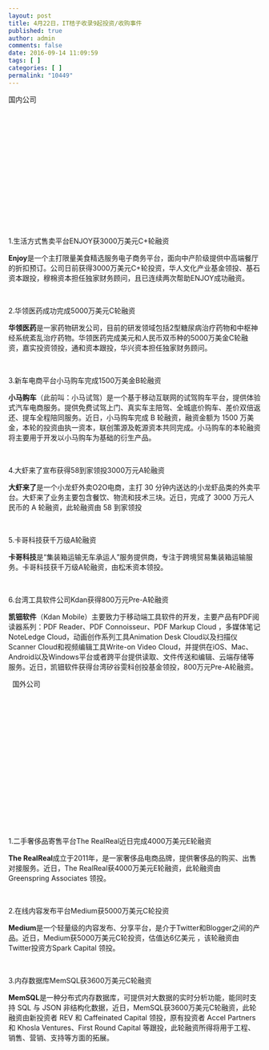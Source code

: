 ```yaml
---
layout: post
title: 4月22日，IT桔子收录9起投资/收购事件
published: true
author: admin
comments: false
date: 2016-09-14 11:09:59
tags: [ ]
categories: [ ]
permalink: "10449"
---
```

  国内公司   &nbsp; 

&nbsp;

&nbsp;

&nbsp;

&nbsp;

&nbsp;

&nbsp;

&nbsp;

&nbsp;

1.生活方式售卖平台ENJOY获3000万美元C+轮融资

**Enjoy**是一个主打限量美食精选服务电子商务平台，面向中产阶级提供中高端餐厅的折扣预订。公司日前获得3000万美元C+轮投资，华人文化产业基金领投、基石资本跟投，穆棉资本担任独家财务顾问，且已连续两次帮助ENJOY成功融资。

&nbsp;

2.华领医药成功完成5000万美元C轮融资

**华领医药**是一家药物研发公司，目前的研发领域包括2型糖尿病治疗药物和中枢神经系统紊乱治疗药物。华领医药完成美元和人民币双币种的5000万美金C轮融资，嘉实投资领投，通和资本跟投，华兴资本担任独家财务顾问。

&nbsp;

3.新车电商平台小马购车完成1500万美金B轮融资

**小马购车**（此前叫：小马试驾）是一个基于移动互联网的试驾购车平台，提供体验式汽车电商服务。提供免费试驾上门、真实车主陪驾、全城底价购车、差价双倍返还、提车全程陪同服务。近日，小马购车完成 B 轮融资，融资金额为 1500 万美金，本轮的投资由执一资本，联创策源及乾源资本共同完成。小马购车的本轮融资将主要用于开发以小马购车为基础的衍生产品。

&nbsp;

4.大虾来了宣布获得58到家领投3000万元A轮融资

**大虾来了**是一个小龙虾外卖O2O电商，主打 30 分钟内送达的小龙虾品类的外卖平台。大虾来了业务主要包含餐饮、物流和技术三块。近日，完成了 3000 万元人民币的 A 轮融资，此轮融资由 58 到家领投

&nbsp;

5.卡哥科技获千万级A轮融资

**卡哥科技**是“集装箱运输无车承运人”服务提供商，专注于跨境贸易集装箱运输服务。卡哥科技获千万级A轮融资，由松禾资本领投。

&nbsp;

6.台湾工具软件公司Kdan获得800万元Pre-A轮融资

**凯钿软件**（Kdan Mobile）主要致力于移动端工具软件的开发，主要产品有PDF阅读器系列：PDF Reader、PDF Connoisseur、PDF Markup Cloud ，多媒体笔记NoteLedge Cloud，动画创作系列工具Animation Desk Cloud以及扫描仪Scanner Cloud和视频编辑工具Write-on Video Cloud，并提供在iOS、Mac、Android以及Windows平台或者跨平台提供读取、文件传送和编辑、云端存储等服务。近日，凯钿软件获得台湾矽谷雯科创投基金领投，800万元Pre-A轮融资。

&nbsp;  国外公司   &nbsp; 

&nbsp;

&nbsp;

&nbsp;

&nbsp;

&nbsp;

&nbsp;

&nbsp;

&nbsp;

&nbsp;

1.二手奢侈品寄售平台The RealReal近日完成4000万美元E轮融资

**The RealReal**成立于2011年，是一家奢侈品电商品牌，提供奢侈品的购买、出售对接服务。近日，The RealReal获4000万美元E轮融资，此轮融资由 Greenspring Associates 领投。

&nbsp;

2.在线内容发布平台Medium获5000万美元C轮投资

**Medium**是一个轻量级的内容发布、分享平台，是介于Twitter和Blogger之间的产品。近日，Medium获5000万美元C轮投资，估值达6亿美元 ，该轮融资由Twitter投资方Spark Capital 领投。

&nbsp;

3.内存数据库MemSQL获3600万美元C轮融资

**MemSQL**是一种分布式内存数据库，可提供对大数据的实时分析功能，能同时支持 SQL 与 JSON 非结构化数据，近日，MemSQL获3600万美元C轮融资，此轮融资由新投资者 REV 和 Caffeinated Capital 领投，原有投资者 Accel Partners 和 Khosla Ventures、First Round Capital 等跟投，此轮融资所得将用于工程、销售、营销、支持等方面的拓展。 
